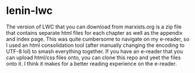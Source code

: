 # lenin-lwc

The version of LWC that you can download from marxists.org is a zip file that contains separate html files for each chapter as well as the appendix and index page. This was quite cumbersome to navigate on my e-reader, so I used an html consolidation tool (after manually changing the encoding to UTF-8 lol) to smash everything together. If you have an e-reader that you can upload html/css files onto, you can clone this repo and yeet the files onto it. I think it makes for a better reading experience on the e-reader.
